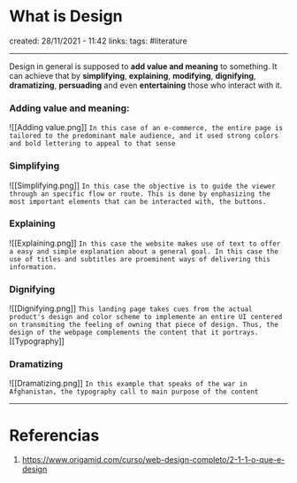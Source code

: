 # What is Design
created: 28/11/2021 - 11:42
links:
tags: #literature

---

Design in general is supposed to **add value and meaning** to something. It can achieve that by **simplifying**, **explaining**, **modifying**, **dignifying**, **dramatizing**, **persuading** and even **entertaining** those who interact with it.

### Adding value and meaning:
![[Adding value.png]]
`In this case of an e-commerce, the entire page is tailored to the predominant male audience, and it used strong colors and bold lettering to appeal to that sense`

### Simplifying
![[Simplifying.png]]
`In this case the objective is to guide the viewer through an specific flow or route. This is done by enphasizing the most important elements that can be interacted with, the buttons.`

### Explaining
![[Explaining.png]]
`In this case the website makes use of text to offer a easy and simple explanation about a general goal. In this case the use of titles and subtitles are proeminent ways of delivering this information.` 

### Dignifying
![[Dignifying.png]]
`This landing page takes cues from the actual product's design and color scheme to implemente an entire UI centered on transmiting the feeling of owning that piece of design. Thus, the design of the webpage complements the content that it portrays.`[[Typography]]

### Dramatizing
![[Dramatizing.png]]
`In this example that speaks of the war in Afghanistan, the typography call to main purpose of the content`

---

# Referencias
1. https://www.origamid.com/curso/web-design-completo/2-1-1-o-que-e-design